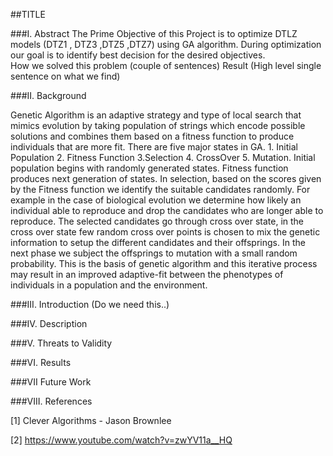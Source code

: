 ##TITLE

###I. Abstract
The Prime Objective of this Project is to optimize DTLZ models (DTZ1 , DTZ3 ,DTZ5 ,DTZ7) using GA algorithm. During optimization our goal  is to identify best decision for the desired objectives.  
How we solved this problem (couple of sentences)
Result (High level single sentence on what we find)


###II. Background

Genetic Algorithm is an adaptive strategy and type of local search that mimics  evolution by taking population of strings which encode possible solutions and combines them based on a fitness function to produce individuals that are more fit. There are five major states in GA. 1. Initial Population 2. Fitness Function 3.Selection 4. CrossOver 5. Mutation. Initial population begins with randomly generated states. Fitness function produces next generation of states. In selection, based on the scores given by the Fitness function we identify the suitable candidates randomly.  For example in the case of biological evolution we determine how likely an individual  able to reproduce and drop the candidates who are longer able to reproduce. The selected candidates go through cross over state, in the cross over state few random cross over points is chosen to mix the genetic information to setup the different candidates and their offsprings. In the next phase we subject the offsprings to mutation with a small random probability. This is the basis of genetic algorithm and this iterative process may result in an improved adaptive-fit between the phenotypes of individuals in a population and the environment.

###III. Introduction (Do we need this..)


###IV. Description

###V. Threats to Validity

###VI. Results

###VII Future Work

###VIII. References

[1] Clever Algorithms - Jason Brownlee

[2] https://www.youtube.com/watch?v=zwYV11a__HQ
